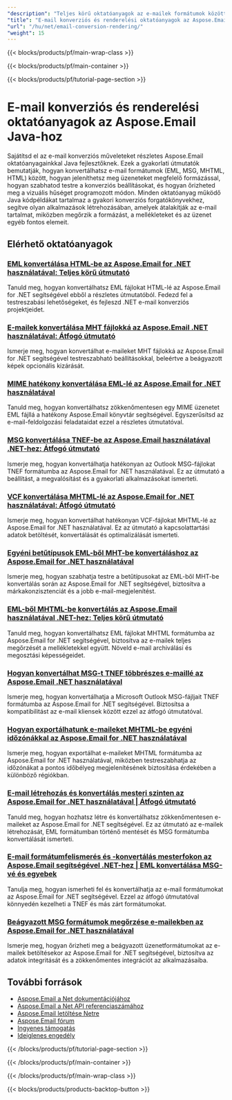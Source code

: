 ```yaml
---
"description": "Teljes körű oktatóanyagok az e-mailek formátumok közötti konvertálásához, az üzenetek HTML/MHTML formátumba rendereléséhez és az e-mailek vizuális hűségének megőrzéséhez az Aspose.Email for Java segítségével."
"title": "E-mail konverziós és renderelési oktatóanyagok az Aspose.Email Java-hoz"
"url": "/hu/net/email-conversion-rendering/"
"weight": 15
---
```


{{< blocks/products/pf/main-wrap-class >}}

{{< blocks/products/pf/main-container >}}

{{< blocks/products/pf/tutorial-page-section >}}
# E-mail konverziós és renderelési oktatóanyagok az Aspose.Email Java-hoz

Sajátítsd el az e-mail konverziós műveleteket részletes Aspose.Email oktatóanyagainkkal Java fejlesztőknek. Ezek a gyakorlati útmutatók bemutatják, hogyan konvertálhatsz e-mail formátumok (EML, MSG, MHTML, HTML) között, hogyan jeleníthetsz meg üzeneteket megfelelő formázással, hogyan szabhatod testre a konverziós beállításokat, és hogyan őrizheted meg a vizuális hűséget programozott módon. Minden oktatóanyag működő Java kódpéldákat tartalmaz a gyakori konverziós forgatókönyvekhez, segítve olyan alkalmazások létrehozásában, amelyek átalakítják az e-mail tartalmat, miközben megőrzik a formázást, a mellékleteket és az üzenet egyéb fontos elemeit.

## Elérhető oktatóanyagok

### [EML konvertálása HTML-be az Aspose.Email for .NET használatával: Teljes körű útmutató](./save-eml-as-html-using-aspose-email-dotnet/)
Tanuld meg, hogyan konvertálhatsz EML fájlokat HTML-lé az Aspose.Email for .NET segítségével ebből a részletes útmutatóból. Fedezd fel a testreszabási lehetőségeket, és fejleszd .NET e-mail konverziós projektjeidet.

### [E-mailek konvertálása MHT fájlokká az Aspose.Email .NET használatával: Átfogó útmutató](./convert-emails-to-mht-aspose-net/)
Ismerje meg, hogyan konvertálhat e-maileket MHT fájlokká az Aspose.Email for .NET segítségével testreszabható beállításokkal, beleértve a beágyazott képek opcionális kizárását.

### [MIME hatékony konvertálása EML-lé az Aspose.Email for .NET használatával](./convert-mime-to-eml-aspose-email-dotnet/)
Tanuld meg, hogyan konvertálhatsz zökkenőmentesen egy MIME üzenetet EML fájllá a hatékony Aspose.Email könyvtár segítségével. Egyszerűsítsd az e-mail-feldolgozási feladataidat ezzel a részletes útmutatóval.

### [MSG konvertálása TNEF-be az Aspose.Email használatával .NET-hez: Átfogó útmutató](./msg-to-tnef-conversion-aspose-email-net/)
Ismerje meg, hogyan konvertálhatja hatékonyan az Outlook MSG-fájlokat TNEF formátumba az Aspose.Email for .NET használatával. Ez az útmutató a beállítást, a megvalósítást és a gyakorlati alkalmazásokat ismerteti.

### [VCF konvertálása MHTML-lé az Aspose.Email for .NET használatával: Átfogó útmutató](./convert-vcf-to-mhtml-aspose-email-net/)
Ismerje meg, hogyan konvertálhat hatékonyan VCF-fájlokat MHTML-lé az Aspose.Email for .NET használatával. Ez az útmutató a kapcsolattartási adatok betöltését, konvertálását és optimalizálását ismerteti.

### [Egyéni betűtípusok EML-ből MHT-be konvertáláshoz az Aspose.Email for .NET használatával](./custom-fonts-eml-to-mht-aspose-email-net/)
Ismerje meg, hogyan szabhatja testre a betűtípusokat az EML-ből MHT-be konvertálás során az Aspose.Email for .NET segítségével, biztosítva a márkakonzisztenciát és a jobb e-mail-megjelenítést.

### [EML-ből MHTML-be konvertálás az Aspose.Email használatával .NET-hez: Teljes körű útmutató](./eml-to-mhtml-conversion-aspose-email-net/)
Tanuld meg, hogyan konvertálhatsz EML fájlokat MHTML formátumba az Aspose.Email for .NET segítségével, biztosítva az e-mailek teljes megőrzését a mellékletekkel együtt. Növeld e-mail archiválási és megosztási képességeidet.

### [Hogyan konvertálhat MSG-t TNEF többrészes e-maillé az Aspose.Email .NET használatával](./convert-msg-to-tnef-aspose-email-net/)
Ismerje meg, hogyan konvertálhatja a Microsoft Outlook MSG-fájljait TNEF formátumba az Aspose.Email for .NET segítségével. Biztosítsa a kompatibilitást az e-mail kliensek között ezzel az átfogó útmutatóval.

### [Hogyan exportálhatunk e-maileket MHTML-be egyéni időzónákkal az Aspose.Email for .NET használatával](./export-emails-mhtml-custom-timezones-aspose-email-net/)
Ismerje meg, hogyan exportálhat e-maileket MHTML formátumba az Aspose.Email for .NET használatával, miközben testreszabhatja az időzónákat a pontos időbélyeg megjelenítésének biztosítása érdekében a különböző régiókban.

### [E-mail létrehozás és konvertálás mesteri szinten az Aspose.Email for .NET használatával | Átfogó útmutató](./master-email-creation-conversion-aspose-net/)
Tanuld meg, hogyan hozhatsz létre és konvertálhatsz zökkenőmentesen e-maileket az Aspose.Email for .NET segítségével. Ez az útmutató az e-mailek létrehozását, EML formátumban történő mentését és MSG formátumba konvertálását ismerteti.

### [E-mail formátumfelismerés és -konvertálás mesterfokon az Aspose.Email segítségével .NET-hez | EML konvertálása MSG-vé és egyebek](./detect-convert-email-formats-aspose-net/)
Tanulja meg, hogyan ismerheti fel és konvertálhatja az e-mail formátumokat az Aspose.Email for .NET segítségével. Ezzel az átfogó útmutatóval könnyedén kezelheti a TNEF és más zárt formátumokat.

### [Beágyazott MSG formátumok megőrzése e-mailekben az Aspose.Email for .NET használatával](./preserve-embedded-msg-formats-aspose-email-net/)
Ismerje meg, hogyan őrizheti meg a beágyazott üzenetformátumokat az e-mailek betöltésekor az Aspose.Email for .NET segítségével, biztosítva az adatok integritását és a zökkenőmentes integrációt az alkalmazásaiba.

## További források

- [Aspose.Email a Net dokumentációjához](https://docs.aspose.com/email/net/)
- [Aspose.Email a Net API referenciaszámához](https://reference.aspose.com/email/net/)
- [Aspose.Email letöltése Netre](https://releases.aspose.com/email/net/)
- [Aspose.Email fórum](https://forum.aspose.com/c/email)
- [Ingyenes támogatás](https://forum.aspose.com/)
- [Ideiglenes engedély](https://purchase.aspose.com/temporary-license/)

{{< /blocks/products/pf/tutorial-page-section >}}

{{< /blocks/products/pf/main-container >}}

{{< /blocks/products/pf/main-wrap-class >}}

{{< blocks/products/products-backtop-button >}}